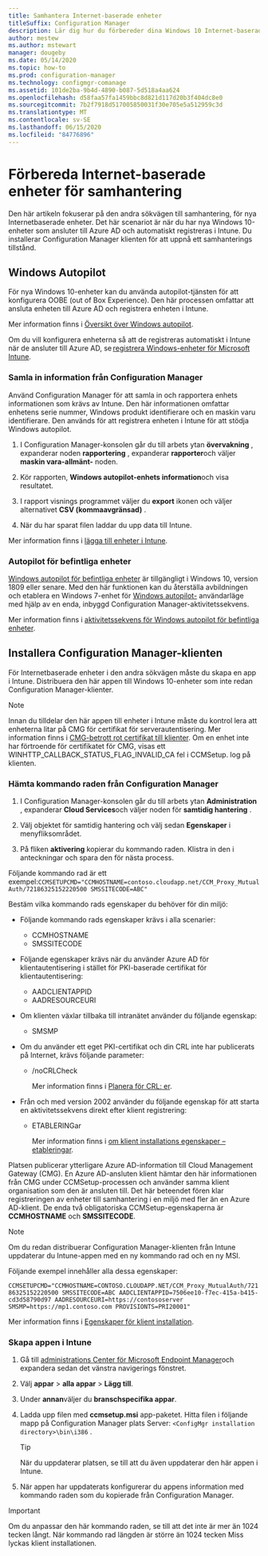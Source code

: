 ```yaml
---
title: Samhantera Internet-baserade enheter
titleSuffix: Configuration Manager
description: Lär dig hur du förbereder dina Windows 10 Internet-baserade enheter för samhantering.
author: mestew
ms.author: mstewart
manager: dougeby
ms.date: 05/14/2020
ms.topic: how-to
ms.prod: configuration-manager
ms.technology: configmgr-comanage
ms.assetid: 101de2ba-9b4d-4890-b087-5d518a4aa624
ms.openlocfilehash: d58faa57fa1459bbc8d821d117d20b3f404dc8e0
ms.sourcegitcommit: 7b2f7918d517005850031f30e705e5a512959c3d
ms.translationtype: MT
ms.contentlocale: sv-SE
ms.lasthandoff: 06/15/2020
ms.locfileid: "84776896"
---
```

# <a name="how-to-prepare-internet-based-devices-for-co-management"></a>Förbereda Internet-baserade enheter för samhantering

Den här artikeln fokuserar på den andra sökvägen till samhantering, för nya Internetbaserade enheter. Det här scenariot är när du har nya Windows 10-enheter som ansluter till Azure AD och automatiskt registreras i Intune. Du installerar Configuration Manager klienten för att uppnå ett samhanterings tillstånd.  

## <a name="windows-autopilot"></a>Windows Autopilot

För nya Windows 10-enheter kan du använda autopilot-tjänsten för att konfigurera OOBE (out of Box Experience). Den här processen omfattar att ansluta enheten till Azure AD och registrera enheten i Intune.  

Mer information finns i [Översikt över Windows autopilot](https://docs.microsoft.com/windows/deployment/windows-autopilot/windows-autopilot).

Om du vill konfigurera enheterna så att de registreras automatiskt i Intune när de ansluter till Azure AD, se [registrera Windows-enheter för Microsoft Intune](https://docs.microsoft.com/intune/windows-enroll).  

### <a name="gather-information-from-configuration-manager"></a>Samla in information från Configuration Manager

Använd Configuration Manager för att samla in och rapportera enhets informationen som krävs av Intune. Den här informationen omfattar enhetens serie nummer, Windows produkt identifierare och en maskin varu identifierare. Den används för att registrera enheten i Intune för att stödja Windows autopilot.

1. I Configuration Manager-konsolen går du till arbets ytan **övervakning** , expanderar noden **rapportering** , expanderar **rapporter**och väljer **maskin vara-allmänt-** noden.  

2. Kör rapporten, **Windows autopilot-enhets information**och visa resultatet.  

3. I rapport visnings programmet väljer du **export** ikonen och väljer alternativet **CSV (kommaavgränsad)** .  

4. När du har sparat filen laddar du upp data till Intune.  

Mer information finns i [lägga till enheter i Intune](https://docs.microsoft.com/intune/enrollment-autopilot#add-devices).

### <a name="autopilot-for-existing-devices"></a>Autopilot för befintliga enheter
<!--1358333-->

[Windows autopilot för befintliga enheter](https://techcommunity.microsoft.com/t5/Windows-IT-Pro-Blog/New-Windows-Autopilot-capabilities-and-expanded-partner-support/ba-p/260430) är tillgängligt i Windows 10, version 1809 eller senare. Med den här funktionen kan du återställa avbildningen och etablera en Windows 7-enhet för [Windows autopilot-](https://docs.microsoft.com/windows/deployment/windows-autopilot/user-driven) användarläge med hjälp av en enda, inbyggd Configuration Manager-aktivitetssekvens.

Mer information finns i [aktivitetssekvens för Windows autopilot för befintliga enheter](../osd/deploy-use/windows-autopilot-for-existing-devices.md).

## <a name="install-the-configuration-manager-client"></a>Installera Configuration Manager-klienten

För Internetbaserade enheter i den andra sökvägen måste du skapa en app i Intune. Distribuera den här appen till Windows 10-enheter som inte redan Configuration Manager-klienter.

> [!NOTE]
> Innan du tilldelar den här appen till enheter i Intune måste du kontrol lera att enheterna litar på CMG för certifikat för serverautentisering. Mer information finns i [CMG-betrott rot certifikat till klienter](../core/clients/manage/cmg/certificates-for-cloud-management-gateway.md#bkmk_cmgroot). Om en enhet inte har förtroende för certifikatet för CMG, visas ett WINHTTP_CALLBACK_STATUS_FLAG_INVALID_CA fel i CCMSetup. log på klienten.

### <a name="get-the-command-line-from-configuration-manager"></a>Hämta kommando raden från Configuration Manager

1. I Configuration Manager-konsolen går du till arbets ytan **Administration** , expanderar **Cloud Services**och väljer noden för **samtidig hantering** .  

2. Välj objektet för samtidig hantering och välj sedan **Egenskaper** i menyfliksområdet.  

3. På fliken **aktivering** kopierar du kommando raden. Klistra in den i anteckningar och spara den för nästa process.  

Följande kommando rad är ett exempel:`CCMSETUPCMD="CCMHOSTNAME=contoso.cloudapp.net/CCM_Proxy_MutualAuth/72186325152220500 SMSSITECODE=ABC"`

<!--1358215-->
Bestäm vilka kommando rads egenskaper du behöver för din miljö:  

- Följande kommando rads egenskaper krävs i alla scenarier:  
  - CCMHOSTNAME  
  - SMSSITECODE  

- Följande egenskaper krävs när du använder Azure AD för klientautentisering i stället för PKI-baserade certifikat för klientautentisering:  
  - AADCLIENTAPPID  
  - AADRESOURCEURI  

- Om klienten växlar tillbaka till intranätet använder du följande egenskap:
  - SMSMP  

- Om du använder ett eget PKI-certifikat och din CRL inte har publicerats på Internet, krävs följande parameter:  
  - /noCRLCheck  

    Mer information finns i [Planera för CRL: er](../core/plan-design/security/plan-for-security.md#BKMK_PlanningForCRLs).

- Från och med version 2002 använder du följande egenskap för att starta en aktivitetssekvens direkt efter klient registrering:
  - ETABLERINGar

    Mer information finns i [om klient installations egenskaper – etableringar](../core/clients/deploy/about-client-installation-properties.md#provisionts).

Platsen publicerar ytterligare Azure AD-information till Cloud Management Gateway (CMG). En Azure AD-ansluten klient hämtar den här informationen från CMG under CCMSetup-processen och använder samma klient organisation som den är ansluten till. Det här beteendet fören klar registreringen av enheter till samhantering i en miljö med fler än en Azure AD-klient. De enda två obligatoriska CCMSetup-egenskaperna är **CCMHOSTNAME** och **SMSSITECODE**.<!--3607731-->

> [!NOTE]
> Om du redan distribuerar Configuration Manager-klienten från Intune uppdaterar du Intune-appen med en ny kommando rad och en ny MSI. <!-- SCCMDocs-pr issue 3084 -->

Följande exempel innehåller alla dessa egenskaper:

`CCMSETUPCMD="CCMHOSTNAME=CONTOSO.CLOUDAPP.NET/CCM_Proxy_MutualAuth/72186325152220500 SMSSITECODE=ABC AADCLIENTAPPID=7506ee10-f7ec-415a-b415-cd3d58790d97 AADRESOURCEURI=https://contososerver SMSMP=https://mp1.contoso.com PROVISIONTS=PRI20001"`

Mer information finns i [Egenskaper för klient installation](../core/clients/deploy/about-client-installation-properties.md).

### <a name="create-the-app-in-intune"></a>Skapa appen i Intune

1. Gå till [administrations Center för Microsoft Endpoint Manager](https://endpoint.microsoft.com)och expandera sedan det vänstra navigerings fönstret.  

2. Välj **appar**  >  **alla appar**  >  **Lägg till**.  

3. Under **annan**väljer du **branschspecifika appar**.  

4. Ladda upp filen med **ccmsetup.msi** app-paketet. Hitta filen i följande mapp på Configuration Manager plats Server: `<ConfigMgr installation directory>\bin\i386` .  

    > [!Tip]  
    > När du uppdaterar platsen, se till att du även uppdaterar den här appen i Intune.  

5. När appen har uppdaterats konfigurerar du appens information med kommando raden som du kopierade från Configuration Manager.  

> [!IMPORTANT]
> Om du anpassar den här kommando raden, se till att det inte är mer än 1024 tecken långt. När kommando rad längden är större än 1024 tecken Miss lyckas klient installationen.
